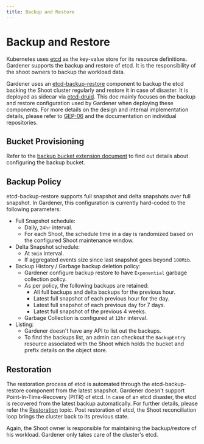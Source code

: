 ```yaml
---
title: Backup and Restore
---
```


# Backup and Restore

Kubernetes uses [etcd](https://etcd.io/) as the key-value store for its resource definitions. Gardener supports the backup and restore of etcd. It is the responsibility of the shoot owners to backup the workload data.

Gardener uses an [etcd-backup-restore](https://github.com/gardener/etcd-backup-restore) component to backup the etcd backing the Shoot cluster regularly and restore it in case of disaster. It is deployed as sidecar via [etcd-druid](https://github.com/gardener/etcd-druid). This doc mainly focuses on the backup and restore configuration used by Gardener when deploying these components. For more details on the design and internal implementation details, please refer to [GEP-06](../proposals/06-etcd-druid.md) and the documentation on individual repositories.

## Bucket Provisioning
Refer to the [backup bucket extension document](../extensions/backupbucket.md) to find out details about configuring the backup bucket.

## Backup Policy
etcd-backup-restore supports full snapshot and delta snapshots over full snapshot. In Gardener, this configuration is currently hard-coded to the following parameters:

- Full Snapshot schedule:
    - Daily, `24hr` interval.
    - For each Shoot, the schedule time in a day is randomized based on the configured Shoot maintenance window.
- Delta Snapshot schedule:
    - At `5min` interval.
    - If aggregated events size since last snapshot goes beyond `100Mib`.
- Backup History / Garbage backup deletion policy:
    - Gardener configure backup restore to have `Exponential` garbage collection policy.
    - As per policy, the following backups are retained:
      - All full backups and delta backups for the previous hour.
      - Latest full snapshot of each previous hour for the day.
      - Latest full snapshot of each previous day for 7 days.
      - Latest full snapshot of the previous 4 weeks.
    - Garbage Collection is configured at `12hr` interval.
- Listing:
    - Gardener doesn't have any API to list out the backups.
    - To find the backups list, an admin can checkout the `BackupEntry` resource associated with the Shoot which holds the bucket and prefix details on the object store.

## Restoration
The restoration process of etcd is automated through the etcd-backup-restore component from the latest snapshot. Gardener doesn't support Point-In-Time-Recovery (PITR) of etcd. In case of an etcd disaster, the etcd is recovered from the latest backup automatically. For further details, please refer the [Restoration](https://github.com/gardener/etcd-backup-restore/blob/master/doc/proposals/restoration.md) topic. Post restoration of etcd, the Shoot reconciliation loop brings the cluster back to its previous state.

Again, the Shoot owner is responsible for maintaining the backup/restore of his workload. Gardener only takes care of the cluster's etcd.